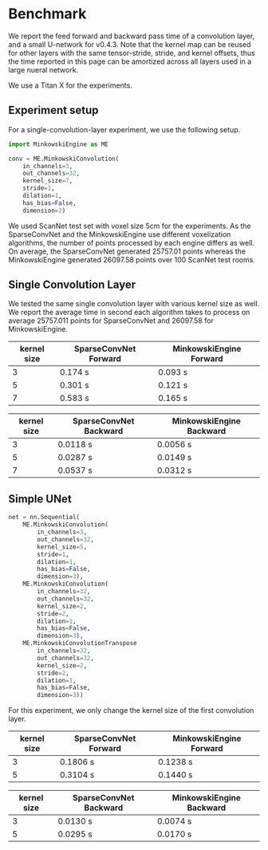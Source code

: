 # Benchmark

We report the feed forward and backward pass time of a convolution layer, and a small U-network for v0.4.3. Note that the kernel map can be reused for other layers with the same tensor-stride, stride, and kernel offsets, thus the time reported in this page can be amortized across all layers used in a large nueral network.

We use a Titan X for the experiments.

## Experiment setup


For a single-convolution-layer experiment, we use the following setup.


```python
import MinkowskiEngine as ME

conv = ME.MinkowskiConvolution(
    in_channels=3,
    out_channels=32,
    kernel_size=7,
    stride=1,
    dilation=1,
    has_bias=False,
    dimension=3)
```

We used ScanNet test set with voxel size 5cm for the experiments. As the SparseConvNet and the MinkowskiEngine use different voxelization algorithms, the number of points processed by each engine differs as well. On average, the SparseConvNet generated 25757.01 points whereas the MinkowskiEngine generated 26097.58 points over 100 ScanNet test rooms.


## Single Convolution Layer

We tested the same single convolution layer with various kernel size as well. We report the average time in second each algorithm takes to process on average 25757.011 points for SparseConvNet and 26097.58 for MinkowskiEngine.

| kernel size | SparseConvNet Forward | MinkowskiEngine Forward |
|-------------|-----------------------|-------------------------|
| 3           | 0.174 s               | 0.093 s                 |
| 5           | 0.301 s               | 0.121 s                 |
| 7           | 0.583 s               | 0.165 s                 |

| kernel size | SparseConvNet Backward | MinkowskiEngine Backward |
|-------------|------------------------|--------------------------|
| 3           | 0.0118 s               | 0.0056 s                 |
| 5           | 0.0287 s               | 0.0149 s                 |
| 7           | 0.0537 s               | 0.0312 s                 |


## Simple UNet

```python
net = nn.Sequential(
    ME.MinkowskiConvolution(
        in_channels=3,
        out_channels=32,
        kernel_size=5,
        stride=1,
        dilation=1,
        has_bias=False,
        dimension=3),
    ME.MinkowskiConvolution(
        in_channels=32,
        out_channels=32,
        kernel_size=2,
        stride=2,
        dilation=1,
        has_bias=False,
        dimension=3),
    ME.MinkowskiConvolutionTranspose
        in_channels=32,
        out_channels=32,
        kernel_size=2,
        stride=2,
        dilation=1,
        has_bias=False,
        dimension=3))
```


For this experiment, we only change the kernel size of the first convolution layer.

| kernel size | SparseConvNet Forward | MinkowskiEngine Forward |
|-------------|-----------------------|-------------------------|
| 3           | 0.1806 s              | 0.1238 s                |
| 5           | 0.3104 s              | 0.1440 s                |

| kernel size | SparseConvNet Backward | MinkowskiEngine Backward |
|-------------|------------------------|--------------------------|
| 3           | 0.0130 s               | 0.0074 s                 |
| 5           | 0.0295 s               | 0.0170 s                 |
